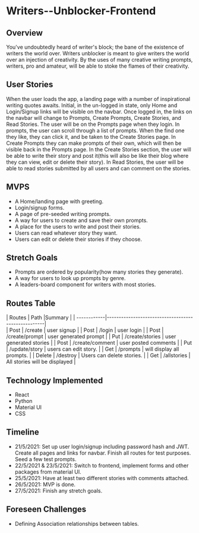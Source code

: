 # Writers--Unblocker-Frontend

## Overview
You've undoubtedly heard of writer's block; the bane of the existence of writers the world over. Writers unblocker is meant to give writers the world over an injection of creativity. By the uses of many creative writing prompts, writers, pro and amateur, will be able to stoke the flames of their creativity.

## User Stories
When the user loads the app, a landing page with a number of inspirational writing quotes awaits. Initial, in the un-logged in state, only Home and Login/Signup links will be visible on the navbar. Once logged in, the links on the navbar will change to Prompts, Create Prompts, Create Stories, and Read Stories. The user will be on the Prompts page when they login. In prompts, the user can scroll through a list of prompts. When the find one they like, they can click it, and be taken to the Create Stories page. In Create Prompts they can make prompts of their own, which will then be visible back in the Prompts page. In the Create Stories section, the user will be able to write their story and post it(this will also be like their blog where they can view, edit or delete their story). In Read Stories, the user will be able to read stories submitted by all users and can comment on the stories.

## MVPS
* A Home/landing page with greeting.
* Login/signup forms.
* A page of pre-seeded writing prompts.
* A way for users to create and save their own prompts.
* A place for the users to write and post their stories.
* Users can read whatever story they want.
* Users can edit or delete their stories if they choose.

## Stretch Goals
* Prompts are ordered by popularity(how many stories they generate).
* A way for users to look up prompts by genre.
* A leaders-board component for writers with most stories.

## Routes Table

| Routes      | Path            |Summary                           |
| ------------|----------------------------------------------------|                  
| Post        | /create         | user signup                      |
| Post        | /login          | user login                       |
| Post        | /create/prompt  | user generated prompt            |
| Put         | /create/stories | user generated stories           |
| Post        | /create/comment | user posted comments             |
| Put         | /update/story   | users can edit story.            |
| Get         | /prompts        | will display all prompts.        |
| Delete      | /destroy        | Users can delete stories.        |
| Get         | /allstories     | All stories will be displayed    |

## Technology Implemented
* React
* Python
* Material UI
* CSS

## Timeline
* 21/5/2021: Set up user login/signup including password hash and JWT. Create all pages and links for navbar. Finish all routes for test purposes. Seed a few test prompts.
* 22/5/2021 & 23/5/2021: Switch to frontend, implement forms and other packages from material UI.
* 25/5/2021: Have at least two different stories with comments attached.
* 26/5/2021: MVP is done.
* 27/5/2021: Finish any stretch goals.

## Foreseen Challenges
* Defining Association relationships between tables.
